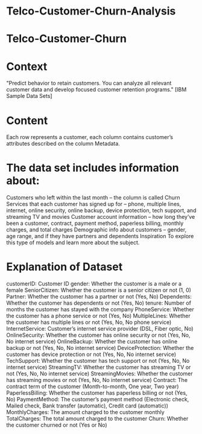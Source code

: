 # Telco-Customer-Churn-Analysis

# Telco-Customer-Churn

# Context
"Predict behavior to retain customers. You can analyze all relevant customer data and develop focused customer retention programs." [IBM Sample Data Sets]

# Content
Each row represents a customer, each column contains customer’s attributes described on the column Metadata.

# The data set includes information about:

Customers who left within the last month – the column is called Churn
Services that each customer has signed up for – phone, multiple lines, internet, online security, online backup, device protection, tech support, and streaming TV and movies
Customer account information – how long they’ve been a customer, contract, payment method, paperless billing, monthly charges, and total charges
Demographic info about customers – gender, age range, and if they have partners and dependents
Inspiration
To explore this type of models and learn more about the subject.

# Explanation of Dataset
customerID: Customer ID
gender: Whether the customer is a male or a female
SeniorCitizen: Whether the customer is a senior citizen or not (1, 0)
Partner: Whether the customer has a partner or not (Yes, No)
Dependents: Whether the customer has dependents or not (Yes, No)
tenure: Number of months the customer has stayed with the company
PhoneService: Whether the customer has a phone service or not (Yes, No)
MultipleLines: Whether the customer has multiple lines or not (Yes, No, No phone service)
InternetService: Customer’s internet service provider (DSL, Fiber optic, No)
OnlineSecurity: Whether the customer has online security or not (Yes, No, No internet service)
OnlineBackup: Whether the customer has online backup or not (Yes, No, No internet service)
DeviceProtection: Whether the customer has device protection or not (Yes, No, No internet service)
TechSupport: Whether the customer has tech support or not (Yes, No, No internet service)
StreamingTV: Whether the customer has streaming TV or not (Yes, No, No internet service)
StreamingMovies: Whether the customer has streaming movies or not (Yes, No, No internet service)
Contract: The contract term of the customer (Month-to-month, One year, Two year)
PaperlessBilling: Whether the customer has paperless billing or not (Yes, No)
PaymentMethod: The customer’s payment method (Electronic check, Mailed check, Bank transfer (automatic), Credit card (automatic))
MonthlyCharges: The amount charged to the customer monthly
TotalCharges: The total amount charged to the customer
Churn: Whether the customer churned or not (Yes or No)
